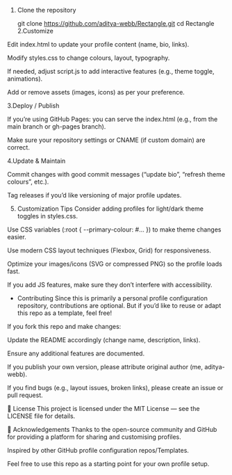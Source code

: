 1. Clone the repository  
   
   git clone https://github.com/aditya-webb/Rectangle.git
   cd Rectangle
2.Customize

Edit index.html to update your profile content (name, bio, links).

Modify styles.css to change colours, layout, typography.

If needed, adjust script.js to add interactive features (e.g., theme toggle, animations).

Add or remove assets (images, icons) as per your preference.

3.Deploy / Publish

If you’re using GitHub Pages: you can serve the index.html (e.g., from the main branch or gh-pages branch).

Make sure your repository settings or CNAME (if custom domain) are correct.

4.Update & Maintain

Commit changes with good commit messages (“update bio”, “refresh theme colours”, etc.).

Tag releases if you’d like versioning of major profile updates.

5. Customization Tips
Consider adding profiles for light/dark theme toggles in styles.css.

Use CSS variables (:root { --primary-colour: #… }) to make theme changes easier.

Use modern CSS layout techniques (Flexbox, Grid) for responsiveness.

Optimize your images/icons (SVG or compressed PNG) so the profile loads fast.

If you add JS features, make sure they don’t interfere with accessibility.
* Contributing
Since this is primarily a personal profile configuration repository, contributions are optional. But if you’d like to reuse or adapt this repo as a template, feel free!

If you fork this repo and make changes:

Update the README accordingly (change name, description, links).

Ensure any additional features are documented.

If you publish your own version, please attribute original author (me, aditya-webb).

If you find bugs (e.g., layout issues, broken links), please create an issue or pull request.

📄 License
This project is licensed under the MIT License — see the LICENSE file for details.

🤝 Acknowledgements
Thanks to the open-source community and GitHub for providing a platform for sharing and customising profiles.

Inspired by other GitHub profile configuration repos/Templates.

Feel free to use this repo as a starting point for your own profile setup.
